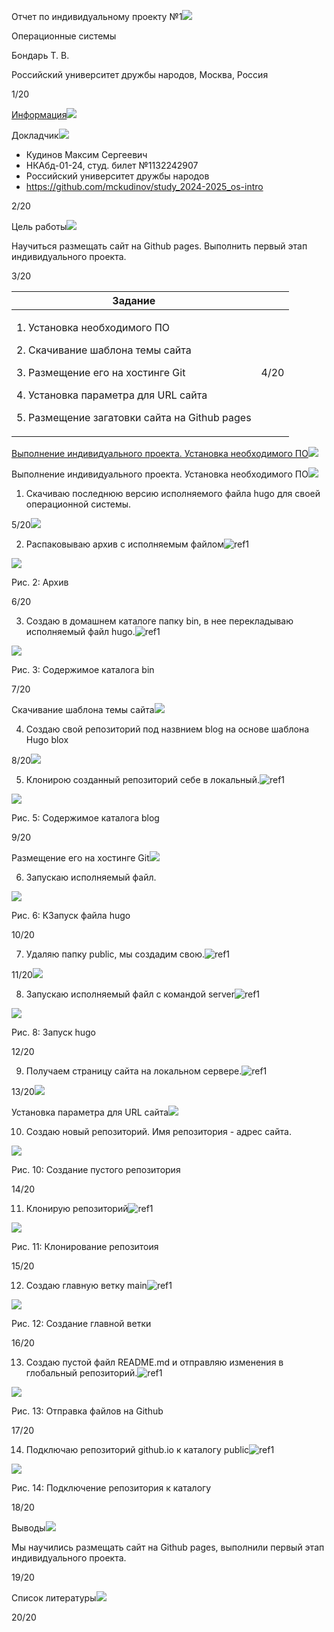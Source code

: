 ﻿Отчет по индивидуальному проекту №1![](Aspose.Words.32929746-126f-4428-bc04-61faafcaebe7.001.png)

Операционные системы

Бондарь Т. В.

Российский университет дружбы народов, Москва, Россия

1/20

<a name="_page1_x27.35_y-1.00"></a>[Информация](#_page1_x27.35_y-1.00)![](Aspose.Words.32929746-126f-4428-bc04-61faafcaebe7.002.png)

Докладчик![](Aspose.Words.32929746-126f-4428-bc04-61faafcaebe7.003.png)

- Кудинов Максим Сергеевич
- НКАбд-01-24, студ. билет №1132242907
- Российский университет дружбы народов
- <https://github.com/mckudinov/study_2024-2025_os-intro>

2/20

Цель работы![](Aspose.Words.32929746-126f-4428-bc04-61faafcaebe7.004.png)

Научиться размещать сайт на Github pages. Выполнить первый этап индивидуального проекта.

3/20

|Задание||
| - | :- |
|<p>1. Установка необходимого ПО</p><p>2. Скачивание шаблона темы сайта</p><p>3. Размещение его на хостинге Git</p><p>4. Установка параметра для URL сайта</p><p>5. Размещение загатовки сайта на Github pages</p>|4/20|

<a name="_page5_x27.35_y-1.00"></a>[Выполнение индивидуального проекта. Установка необходимого ПО](#_page5_x27.35_y-1.00)![](Aspose.Words.32929746-126f-4428-bc04-61faafcaebe7.005.png)

Выполнение индивидуального проекта. Установка необходимого ПО![](Aspose.Words.32929746-126f-4428-bc04-61faafcaebe7.006.png)

1. Скачиваю последнюю версию исполняемого файла hugo для своей операционной системы.

5/20![](Aspose.Words.32929746-126f-4428-bc04-61faafcaebe7.007.jpeg)

2. Распаковываю архив с исполняемым файлом![ref1]

![](Aspose.Words.32929746-126f-4428-bc04-61faafcaebe7.009.png)

Рис. 2: Архив

6/20

3. Создаю в домашнем каталоге папку bin, в нее перекладываю исполняемый файл hugo.![ref1]

![](Aspose.Words.32929746-126f-4428-bc04-61faafcaebe7.010.png)

Рис. 3: Содержимое каталога bin

7/20

Скачивание шаблона темы сайта![](Aspose.Words.32929746-126f-4428-bc04-61faafcaebe7.011.png)

4. Создаю свой репозиторий под назвнием blog на основе шаблона Hugo blox

8/20![](Aspose.Words.32929746-126f-4428-bc04-61faafcaebe7.012.jpeg)

5. Клонирою созданный репозиторий себе в локальный.![ref1]

![](Aspose.Words.32929746-126f-4428-bc04-61faafcaebe7.013.png)

Рис. 5: Содержимое каталога blog

9/20

Размещение его на хостинге Git![](Aspose.Words.32929746-126f-4428-bc04-61faafcaebe7.014.png)

6. Запускаю исполняемый файл.

![](Aspose.Words.32929746-126f-4428-bc04-61faafcaebe7.015.png)

Рис. 6: КЗапуск файла hugo

10/20

7. Удаляю папку public, мы создадим свою.![ref1]

11/20![](Aspose.Words.32929746-126f-4428-bc04-61faafcaebe7.016.png)

8. Запускаю исполняемый файл с командой server![ref1]

![](Aspose.Words.32929746-126f-4428-bc04-61faafcaebe7.017.png)

Рис. 8: Запуск hugo

12/20

9. Получаем страницу сайта на локальном сервере.![ref1]

13/20![](Aspose.Words.32929746-126f-4428-bc04-61faafcaebe7.018.png)

Установка параметра для URL сайта![](Aspose.Words.32929746-126f-4428-bc04-61faafcaebe7.019.png)

10. Создаю новый репозиторий. Имя репозитория - адрес сайта.

![](Aspose.Words.32929746-126f-4428-bc04-61faafcaebe7.020.png)

Рис. 10: Создание пустого репозитория

14/20

11. Клонирую репозиторий![ref1]

![](Aspose.Words.32929746-126f-4428-bc04-61faafcaebe7.021.png)

Рис. 11: Клонирование репозитоия

15/20

12. Создаю главную ветку main![ref1]

![](Aspose.Words.32929746-126f-4428-bc04-61faafcaebe7.022.png)

Рис. 12: Создание главной ветки

16/20

13. Создаю пустой файл README.md и отправляю изменения в глобальный репозиторий.![ref1]

![](Aspose.Words.32929746-126f-4428-bc04-61faafcaebe7.023.png)

Рис. 13: Отправка файлов на Github

17/20

14. Подключаю репозиторий github.io к каталогу public![ref1]

![](Aspose.Words.32929746-126f-4428-bc04-61faafcaebe7.024.png)

Рис. 14: Подключение репозитория к каталогу

18/20

Выводы![](Aspose.Words.32929746-126f-4428-bc04-61faafcaebe7.025.png)

Мы научились размещать сайт на Github pages, выполнили первый этап индивидуального проекта.

19/20

Список литературы![](Aspose.Words.32929746-126f-4428-bc04-61faafcaebe7.026.png)

20/20

[ref1]: Aspose.Words.32929746-126f-4428-bc04-61faafcaebe7.008.png
